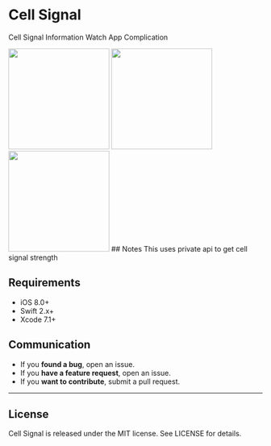 # Cell Signal
Cell Signal Information Watch App Complication

<img src="https://cloud.githubusercontent.com/assets/71201/11870815/f8734422-a505-11e5-9e96-f4699dc998a1.PNG" width="200">
<img src="https://cloud.githubusercontent.com/assets/71201/11870816/f8c251fc-a505-11e5-8af3-0edc4f431cc9.PNG" width="200">
<img src="https://cloud.githubusercontent.com/assets/71201/11870817/f8c31ae2-a505-11e5-8ffe-94d358fa5f33.PNG" width="200">
## Notes
This uses private api to get cell signal strength

## Requirements

- iOS 8.0+
- Swift 2.x+
- Xcode 7.1+

## Communication

- If you **found a bug**, open an issue.
- If you **have a feature request**, open an issue.
- If you **want to contribute**, submit a pull request.

---

## License

Cell Signal is released under the MIT license. See LICENSE for details.
